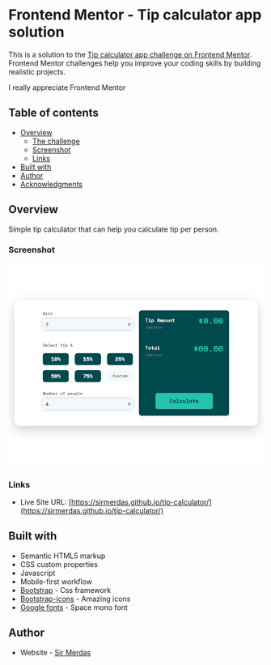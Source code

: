 # Frontend Mentor - Tip calculator app solution

This is a solution to the [Tip calculator app challenge on Frontend Mentor](https://www.frontendmentor.io/challenges/tip-calculator-app-ugJNGbJUX). Frontend Mentor challenges help you improve your coding skills by building realistic projects.

I really appreciate Frontend Mentor

## Table of contents

- [Overview](#overview)
  - [The challenge](#the-challenge)
  - [Screenshot](#screenshot)
  - [Links](#links)
- [Built with](#built-with)
- [Author](#author)
- [Acknowledgments](#acknowledgments)

## Overview

Simple tip calculator that can help you calculate tip per person.

### Screenshot

![](./screenshot.png)

### Links

- Live Site URL: [https://sirmerdas.github.io/tip-calculator/](https://sirmerdas.github.io/tip-calculator/)

## Built with

- Semantic HTML5 markup
- CSS custom properties
- Javascript
- Mobile-first workflow
- [Bootstrap](https://getbootstrap.com/) - Css framework
- [Bootstrap-icons](https://icons.getbootstrap.com/) - Amazing icons
- [Google fonts](https://fonts.google.com/) - Space mono font

## Author

- Website - [Sir Merdas](https://sirmerdas.ir/)
